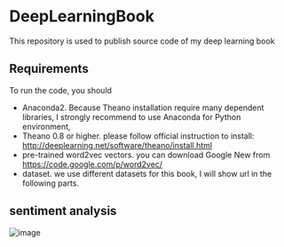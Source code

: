 # DeepLearningBook
This repository is used to publish source code of my deep learning book 

## Requirements
To run the code, you should 
 - Anaconda2. Because Theano installation require many dependent libraries, I strongly recommend to use Anaconda for Python environment, 
 - Theano 0.8 or higher. please follow official instruction to install: http://deeplearning.net/software/theano/install.html
 - pre-trained word2vec vectors. you can download Google New from https://code.google.com/p/word2vec/
 - dataset. we use different datasets for this book, I will show url in the following parts. 
 
 
## sentiment analysis
![image](https://github.com/innovation-cat/DeepLearningBook/tree/master/raw/performance.png)
